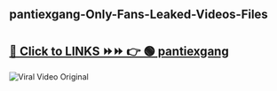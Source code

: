 
 ## pantiexgang-Only-Fans-Leaked-Videos-Files

# <h2><a href="https://mediaupload.pro?pantiexgang">🔗 Click to LINKS ⏩⏩ 👉 🟢 pantiexgang </a></h2>

<a href="https://mediaupload.pro?pantiexgang" rel="nofollow" data-target="animated-image.originalLink"><img src="https://i.ibb.co.com/xMMVF88/686577567.gif" alt="Viral Video Original" style="max-width: 100%; display: inline-block;" data-target="animated-image.originalImage"></a>